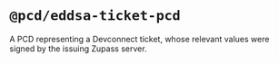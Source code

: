 # `@pcd/eddsa-ticket-pcd`

A PCD representing a Devconnect ticket, whose relevant values were signed by the issuing Zupass server.
